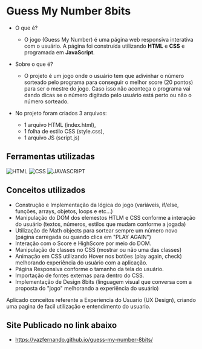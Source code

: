 # Guess My Number 8bits

* O que é? 
  * O jogo (Guess My Number) é uma página web responsiva interativa com o usuário. A página foi construída utilizando **HTML** e **CSS** e programada em **JavaScript**.
* Sobre o que é? 
  * O projeto é um jogo onde o usuário tem que adivinhar o número sorteado pelo programa para conseguir o melhor score (20 pontos) para ser o mestre do jogo. Caso isso não aconteça o programa vai dando dicas se o número digitado pelo usuário está perto ou não o número sorteado.

* No projeto foram criados 3 arquivos:

  * 1 arquivo HTML (index.html),
  * 1 folha de estilo CSS (style.css),
  * 1 arquivo JS (script.js)

## Ferramentas utilizadas
![HTML](https://img.shields.io/badge/HTML5-E34F26?style=for-the-badge&logo=html5&logoColor=white)
![CSS](https://img.shields.io/badge/CSS3-1572B6?style=for-the-badge&logo=css3&logoColor=white)
![JAVASCRIPT](https://img.shields.io/badge/JAVASCRIPT-1572B6?style=for-the-badge&logo=css3&logoColor=white)


## Conceitos utilizados
  * Construção e Implementação da lógica do jogo (variáveis, if/else, funções, arrays, objetos, loops e etc...)
  * Manipulação do DOM dos elemestos HTLM e CSS conforme a interação do usuário (textos, números, estilos que mudam conforme a jogada)
  * Utilização de Math objects para sortear sempre um número novo (página carregada ou quando clica em "PLAY AGAIN")
  * Interação com o Score e HighScore por meio do DOM.
  * Manipulação de classes no CSS (mostrar ou não uma das classes)
  * Animação em CSS utilizando Hover nos botões (play again, check) melhorando experiência do usuário com a aplicação.
  * Página Responsiva conforme o tamanho da tela do usuário.
  * Importação de fontes externas para dentro do CSS.
  * Implementação de Design 8bits (linguagem visual que conversa com a proposta do "jogo" melhorando a experiência do usuário)

Aplicado conceitos referente a Experiencia do Usuario (UX Design), criando uma pagina de facil utilização e entendimento do usuario.

## Site Publicado no link abaixo
 * https://vazfernando.github.io/guess-my-number-8bits/

